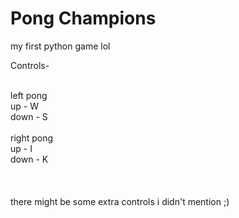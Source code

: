 # Pong Champions

my first python game lol

Controls-

<br>left pong
<br>up - W
<br>down - S
<br>
<br>right pong
<br>up - I
<br>down - K
<br>
<br>
<br>
<br>there might be some extra controls i didn't mention ;)
